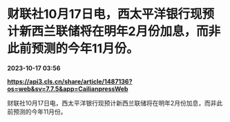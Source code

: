 # 财联社10月17日电，西太平洋银行现预计新西兰联储将在明年2月份加息，而非此前预测的今年11月份。

**2023-10-17 03:56**

**https://api3.cls.cn/share/article/1487136?os=web&sv=7.7.5&app=CailianpressWeb**

财联社10月17日电，西太平洋银行现预计新西兰联储将在明年2月份加息，而非此前预测的今年11月份。